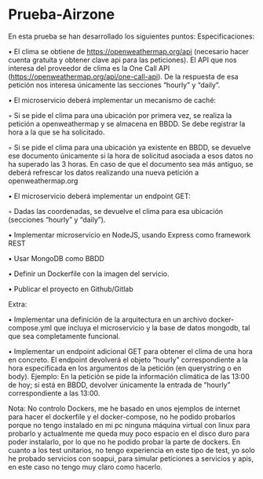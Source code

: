 # Prueba-Airzone

En esta prueba se han desarrollado los siguientes puntos:
Especificaciones:


  • El clima se obtiene de https://openweathermap.org/api (necesario hacer cuenta gratuita y 
  obtener clave api para las peticiones). El API que nos interesa del proveedor de clima es la 
  One Call API (https://openweathermap.org/api/one-call-api). De la respuesta de esa petición
  nos interesa únicamente las secciones “hourly” y “daily”.
  
  
  • El microservicio deberá implementar un mecanismo de caché:
  
  
  ◦ Si se pide el clima para una ubicación por primera vez, se realiza la petición a 
  openweathermap y se almacena en BBDD. Se debe registrar la hora a la que se ha 
  solicitado.
  
  
  ◦ Si se pide el clima para una ubicación ya existente en BBDD, se devuelve ese 
  documento únicamente si la hora de solicitud asociada a esos datos no ha superado las 3 
  horas. En caso de que el documento sea más antiguo, se deberá refrescar los datos 
  realizando una nueva petición a openweathermap.org
  
  
  • El microservicio deberá implementar un endpoint GET:
  
  
  ◦ Dadas las coordenadas, se devuelve el clima para esa ubicación (secciones “hourly” y 
  “daily”).
  
  
  • Implementar microservicio en NodeJS, usando Express como framework REST
  
  
  • Usar MongoDB como BBDD
  
  
  • Definir un Dockerfile con la imagen del servicio.
  
  
  • Publicar el proyecto en Github/Gitlab
  
  
  Extra:
  
  
  • Implementar una definición de la arquitectura en un archivo docker-compose.yml que 
  incluya el microservicio y la base de datos mongodb, tal que sea completamente funcional.
  
  
  • Implementar un endpoint adicional GET para obtener el clima de una hora en concreto. El 
  endpoint devolverá el objeto “hourly” correspondiente a la hora especificada en los 
  argumentos de la petición (en querystring o en body). Ejemplo: En la petición se pide la 
  información climática de las 13:00 de hoy; si está en BBDD, devolver únicamente la entrada
  de “hourly” correspondiente a las 13:00.
  
  
  
  Nota: No controlo Dockers, me he basado en unos ejemplos de internet para hacer el dockerfile y el docker-compose, no he podido probarlos porque no tengo instalado en mi pc ninguna máquina virtual con linux para probarlo y actualmente me queda muy poco espacio en el disco duro para poder instalarlo, por lo que no he podido probar la parte de dockers.
  En cuanto a los test unitarios, no tengo experiencia en este tipo de test, yo solo he probado servicios con soapui, para simular peticiones a servicios y apis, en este caso no tengo muy claro como hacerlo.
